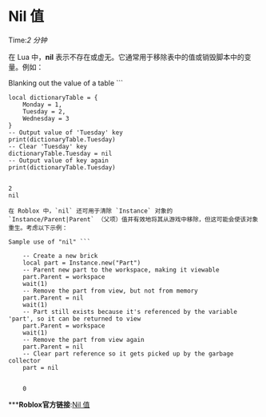 # Nil 值 
Time:<em>2  分钟</em>

在 Lua 中，**nil** 表示不存在或虚无。它通常用于移除表中的值或销毁脚本中的变量。例如：

Blanking out the value of a table ```    
    
    local dictionaryTable = {
    	Monday = 1,
    	Tuesday = 2,
    	Wednesday = 3
    }
    -- Output value of 'Tuesday' key
    print(dictionaryTable.Tuesday)
    -- Clear 'Tuesday' key
    dictionaryTable.Tuesday = nil
    -- Output value of key again
    print(dictionaryTable.Tuesday)
    
    
    2
    nil

```
在 Roblox 中，`nil` 还可用于清除 `Instance` 对象的 `Instance/Parent|Parent` （父项）值并有效地将其从游戏中移除，但这可能会使该对象重生。考虑以下示例：

Sample use of "nil" ```    
    
    -- Create a new brick
    local part = Instance.new("Part")
    -- Parent new part to the workspace, making it viewable
    part.Parent = workspace 
    wait(1)
    -- Remove the part from view, but not from memory
    part.Parent = nil
    wait(1)
    -- Part still exists because it's referenced by the variable 'part', so it can be returned to view
    part.Parent = workspace 
    wait(1)
    -- Remove the part from view again
    part.Parent = nil
    -- Clear part reference so it gets picked up by the garbage collector
    part = nil
    
    
    0

```


***__Roblox官方链接__:[Nil 值](https://developer.roblox.com/zh-cn/articles/Nil)